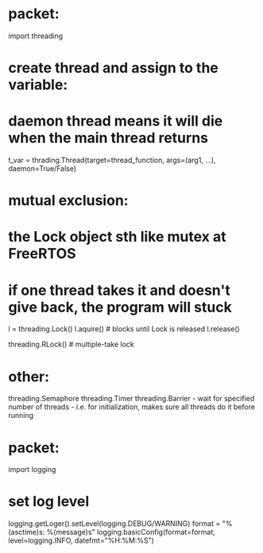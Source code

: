 # packet:
import threading

# create thread and assign to the variable:
# daemon thread means it will die when the main thread returns
t_var = thrading.Thread(target=thread_function, args=(arg1, ...), daemon=True/False)

# mutual exclusion:
# the Lock object sth like mutex at FreeRTOS
# if one thread takes it and doesn't give back, the program will stuck
l = threading.Lock()
l.aquire() # blocks until Lock is released
l.release()

threading.RLock() # multiple-take lock

# other:
threading.Semaphore
threading.Timer
threading.Barrier - wait for specified number of threads - i.e. for initialization, makes sure all threads do it before running

# packet:
import logging 

# set log level
logging.getLoger().setLevel(logging.DEBUG/WARNING)
format = "%(asctime)s: %(message)s"
    logging.basicConfig(format=format, level=logging.INFO,
                        datefmt="%H:%M:%S")

